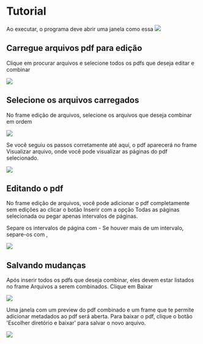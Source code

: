 # Tutorial

Ao executar, o programa deve abrir uma janela como essa
![](images/Screenshot_1.png)

## Carregue arquivos pdf para edição
Clique em procurar arquivos e selecione todos os pdfs que deseja editar e combinar

![](images/Screenshot_2.png)

## Selecione os arquivos carregados
No frame edição de arquivos, selecione os arquivos que deseja combinar em ordem

![](images/Screenshot_4.png)

Se você seguiu os passos corretamente até aqui, o pdf aparecerá no frame Visualizar arquivo, onde você pode visualizar as páginas do pdf selecionado.

![](images/Screenshot_6.png)

## Editando o pdf
No frame edição de arquivos, você pode adicionar o pdf completamente sem edições ao clicar o botão Inserir com a opção Todas as páginas selecionada ou pegar apenas intervalos de páginas.

Separe os intervalos de página com -
Se houver mais de um intervalo, separe-os com ,

![](images/Screenshot_7.png)

## Salvando mudanças
Após inserir todos os pdfs que deseja combinar, eles devem estar listados no frame Arquivos a serem combinados.
Clique em Baixar

![](images/Screenshot_8.png)

Uma janela com um preview do pdf combinado e um frame que te permite adicionar metadados ao pdf será aberta.
Para baixar o pdf, clique o botão 'Escolher diretório e baixar' para salvar o novo arquivo.

![](images/Screenshot_9.png)
